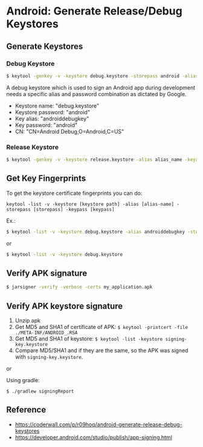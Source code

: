 # Android: Generate Release/Debug Keystores

## Generate Keystores

### Debug Keystore

```bash
$ keytool -genkey -v -keystore debug.keystore -storepass android -alias androiddebugkey -keypass android -keyalg RSA -keysize 2048 -validity 10000 -dname "C=US, O=Android, CN=Android Debug"
```

A debug keystore which is used to sign an Android app during development needs a specific alias and password combination as dictated by Google.

- Keystore name: "debug.keystore"
- Keystore password: "android"
- Key alias: "androiddebugkey"
- Key password: "android"
- CN: "CN=Android Debug,O=Android,C=US"

### Release Keystore

```bash
$ keytool -genkey -v -keystore release.keystore -alias alias_name -keyalg RSA -keysize 2048 -validity 10000
```

## Get Key Fingerprints

To get the keystore certificate fingerprints you can do:

```
keytool -list -v -keystore [keystore path] -alias [alias-name] -storepass [storepass] -keypass [keypass] 
```

Ex.:

```bash
$ keytool -list -v -keystore debug.keystore -alias androiddebugkey -storepass android -keypass android 
```

or 

```bash
$ keytool -list -v -keystore debug.keystore
```

## Verify APK signature

```bash
$ jarsigner -verify -verbose -certs my_application.apk
```

## Verify APK keystore signature

1. Unzip apk
2. Get MD5 and SHA1 of certificate of APK: `$ keytool -printcert -file ./META-INF/ANDROID_.RSA`
3. Get MD5 and SHA1 of keystore: `$ keytool -list -keystore signing-key.keystore`
4. Compare MD5/SHA1 and if they are the same, so the APK was signed with `signing-key.keystore`.

or

Using gradle:

`$ ./gradlew signingReport`

## Reference

- https://coderwall.com/p/r09hoq/android-generate-release-debug-keystores
- https://developer.android.com/studio/publish/app-signing.html
